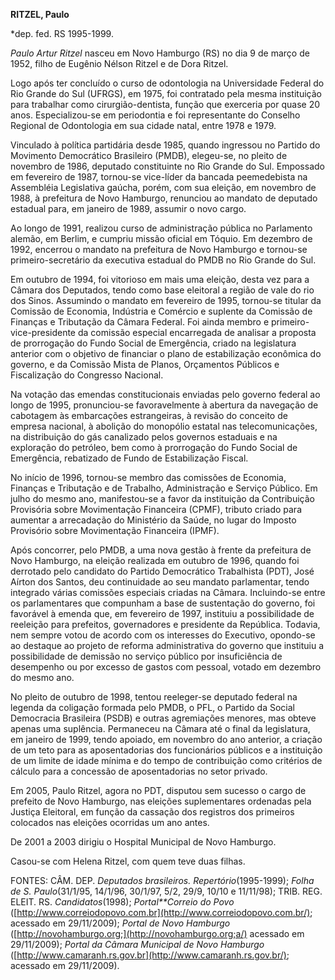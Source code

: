 **RITZEL, Paulo**

\*dep. fed. RS 1995-1999.

*Paulo Artur Ritzel* nasceu em Novo Hamburgo (RS) no dia 9 de março de
1952, filho de Eugênio Nélson Ritzel e de Dora Ritzel.

Logo após ter concluído o curso de odontologia na Universidade Federal
do Rio Grande do Sul (UFRGS), em 1975, foi contratado pela mesma
instituição para trabalhar como cirurgião-dentista, função que exerceria
por quase 20 anos. Especializou-se em periodontia e foi representante do
Conselho Regional de Odontologia em sua cidade natal, entre 1978 e 1979.

Vinculado à política partidária desde 1985, quando ingressou no Partido
do Movimento Democrático Brasileiro (PMDB), elegeu-se, no pleito de
novembro de 1986, deputado constituinte no Rio Grande do Sul. Empossado
em fevereiro de 1987, tornou-se vice-líder da bancada peemedebista na
Assembléia Legislativa gaúcha, porém, com sua eleição, em novembro de
1988, à prefeitura de Novo Hamburgo, renunciou ao mandato de deputado
estadual para, em janeiro de 1989, assumir o novo cargo.

Ao longo de 1991, realizou curso de administração pública no Parlamento
alemão, em Berlim, e cumpriu missão oficial em Tóquio. Em dezembro de
1992, encerrou o mandato na prefeitura de Novo Hamburgo e tornou-se
primeiro-secretário da executiva estadual do PMDB no Rio Grande do Sul.

Em outubro de 1994, foi vitorioso em mais uma eleição, desta vez para a
Câmara dos Deputados, tendo como base eleitoral a região de vale do rio
dos Sinos. Assumindo o mandato em fevereiro de 1995, tornou-se titular
da Comissão de Economia, Indústria e Comércio e suplente da Comissão de
Finanças e Tributação da Câmara Federal. Foi ainda membro e
primeiro-vice-presidente da comissão especial encarregada de analisar a
proposta de prorrogação do Fundo Social de Emergência, criado na
legislatura anterior com o objetivo de financiar o plano de
estabilização econômica do governo, e da Comissão Mista de Planos,
Orçamentos Públicos e Fiscalização do Congresso Nacional.

Na votação das emendas constitucionais enviadas pelo governo federal ao
longo de 1995, pronunciou-se favoravelmente à abertura da navegação de
cabotagem às embarcações estrangeiras, à revisão do conceito de empresa
nacional, à abolição do monopólio estatal nas telecomunicações, na
distribuição do gás canalizado pelos governos estaduais e na exploração
do petróleo, bem como à prorrogação do Fundo Social de Emergência,
rebatizado de Fundo de Estabilização Fiscal.

No início de 1996, tornou-se membro das comissões de Economia, Finanças
e Tributação e de Trabalho, Administração e Serviço Público. Em julho do
mesmo ano, manifestou-se a favor da instituição da Contribuição
Provisória sobre Movimentação Financeira (CPMF), tributo criado para
aumentar a arrecadação do Ministério da Saúde, no lugar do Imposto
Provisório sobre Movimentação Financeira (IPMF).

Após concorrer, pelo PMDB, a uma nova gestão à frente da prefeitura de
Novo Hamburgo, na eleição realizada em outubro de 1996, quando foi
derrotado pelo candidato do Partido Democrático Trabalhista (PDT), José
Aírton dos Santos, deu continuidade ao seu mandato parlamentar, tendo
integrado várias comissões especiais criadas na Câmara. Incluindo-se
entre os parlamentares que compunham a base de sustentação do governo,
foi favorável à emenda que, em fevereiro de 1997, instituiu a
possibilidade de reeleição para prefeitos, governadores e presidente da
República. Todavia, nem sempre votou de acordo com os interesses do
Executivo, opondo-se ao destaque ao projeto de reforma administrativa do
governo que instituiu a possibilidade de demissão no serviço público por
insuficiência de desempenho ou por excesso de gastos com pessoal, votado
em dezembro do mesmo ano.

No pleito de outubro de 1998, tentou reeleger-se deputado federal na
legenda da coligação formada pelo PMDB, o PFL, o Partido da Social
Democracia Brasileira (PSDB) e outras agremiações menores, mas obteve
apenas uma suplência. Permaneceu na Câmara até o final da legislatura,
em janeiro de 1999, tendo apoiado, em novembro do ano anterior, a
criação de um teto para as aposentadorias dos funcionários públicos e a
instituição de um limite de idade mínima e do tempo de contribuição como
critérios de cálculo para a concessão de aposentadorias no setor
privado.

Em 2005, Paulo Ritzel, agora no PDT, disputou sem sucesso o cargo de
prefeito de Novo Hamburgo, nas eleições suplementares ordenadas pela
Justiça Eleitoral, em função da cassação dos registros dos primeiros
colocados nas eleições ocorridas um ano antes.

De 2001 a 2003 dirigiu o Hospital Municipal de Novo Hamburgo.

Casou-se com Helena Ritzel, com quem teve duas filhas.

FONTES: CÂM. DEP. *Deputados brasileiros. Repertório*(1995-1999); *Folha
de S. Paulo*(31/1/95, 14/1/96, 30/1/97, 5/2, 29/9, 10/10 e 11/11/98);
TRIB. REG. ELEIT. RS. *Candidatos*(1998); *Portal**Correio do Povo*
([http://www.correiodopovo.com.br](http://www.correiodopovo.com.br/);
acessado em 29/11/2009); *Portal de Novo Hamburgo*
([http://novohamburgo.org;](http://novohamburgo.org;a/) acessado em
29/11/2009); *Portal da Câmara Municipal de Novo Hamburgo*
([http://www.camaranh.rs.gov.br](http://www.camaranh.rs.gov.br/);
acessado em 29/11/2009).

 
